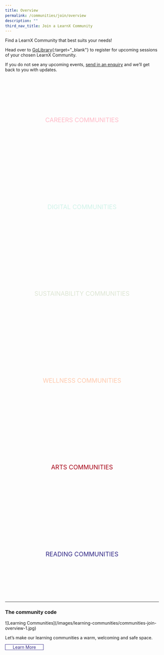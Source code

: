 ```yaml
---
title: Overview
permalink: /communities/join/overview
description: ""
third_nav_title: Join a LearnX Community
---
```

<style type="text/css">
/* Links */
.content a { color: #322987; }
.content a:focus,
.content a:hover { color: #28216c; }

/* Button Outline */
.bp-button { padding-left: 1.5rem; padding-right: 1.5rem; }
.bp-button.is-primary-outline { border: 1px solid #322987; color: #322987; background-color: transparent; text-decoration: none; }
.bp-button.is-primary-outline:focus,
.bp-button.is-primary-outline:hover { border: 1px solid #322987; color: #cff2e8; background-color: #322987; text-decoration: none; }

/* Responsive Iframe */
.responsive-iframe { position: absolute; top: 0; left: 0; bottom: 0; right: 0; width: 100%; height: 100%; }
.responsive-iframe-container { position: relative; overflow: hidden; width: 100%; }
.responsive-iframe-container.ratio-16by9 { padding-top: 56.25%; }
.responsive-iframe-container.ratio-4by3 { padding-top: 75%; }
.responsive-iframe-container.ratio-3by2 { padding-top: 66.66%; }
.responsive-iframe-container.ratio-1by1 { padding-top: 100%; }

/* Click Box */
.clickbox { display: block; position: relative; width: 100%; padding-bottom: 56.25%; background-color: transparent; }
.clickbox span { padding: .5rem; }
.clickbox a { position: absolute; display: flex; width: 100%; height: 100%; align-items: center; justify-content: center; font-size: 1.25rem; text-align: center; text-decoration: none; text-transform: uppercase; }
.clickbox a:focus,
.clickbox a:hover { text-decoration: none; }

/* Indigo Sky */
.clickbox.is-sky-indigo { background-color: #cff2e8; color: #322987; }
.clickbox.is-sky-indigo a { color: #322987; }
.clickbox.is-sky-indigo a:focus,
.clickbox.is-sky-indigo a:hover { background-color: #322987; color: #cff2e8; }

/* Pink Ruby */
.clickbox.is-pink-ruby { background-color: #ffbac7; color: #a60517; }
.clickbox.is-pink-ruby a { color: #a60517; }
.clickbox.is-pink-ruby a:focus,
.clickbox.is-pink-ruby a:hover { background-color: #a60517; color: #ffbac7; }

/* Mint Jade */
.clickbox.is-mint-jade { background-color: #dce5d3; color: #00b794; }
.clickbox.is-mint-jade a { color: #00b794; }
.clickbox.is-mint-jade a:focus,
.clickbox.is-mint-jade a:hover { background-color: #00b794; color: #dce5d3; }

/* Generic */
.clickbox.is-generic { background-color: #dce5d3; color: #322987; }
.clickbox.is-generic a { color: #322987; }
.clickbox.is-generic a:focus,
.clickbox.is-generic a:hover { background-color: #322987; color: #dce5d3; }

/* Digital */
.clickbox.is-digital { background-position: center; background-size: cover; background-image: url('/images/learning-communities/communities-cta-bg-digital-1.jpg'); color: #cff2e8; }
.clickbox.is-digital a { color: #cff2e8; }
.clickbox.is-digital a:focus,
.clickbox.is-digital a:hover { color: #fff; }

/* Careers */
.clickbox.is-careers { background-position: center; background-size: cover; background-image: url('/images/learning-communities/communities-cta-bg-careers-1.jpg'); color: #ffbac7; }
.clickbox.is-careers a { color: #ffbac7; }
.clickbox.is-careers a:focus,
.clickbox.is-careers a:hover { color: #fff; }

/* Sustainability */
.clickbox.is-sustainability { background-position: center; background-size: cover; background-image: url('/images/learning-communities/communities-cta-bg-sustainability-1.jpg'); color: #dce5d3; }
.clickbox.is-sustainability a { color: #dce5d3; }
.clickbox.is-sustainability a:focus,
.clickbox.is-sustainability a:hover { color: #fff; }

/* Wellness */
.clickbox.is-wellness { background-position: center; background-size: cover; background-image: url('/images/learning-communities/communities-cta-bg-wellness-1.jpg'); color: #ffc9ad; }
.clickbox.is-wellness a { color: #ffc9ad; }
.clickbox.is-wellness a:focus,
.clickbox.is-wellness a:hover { color: #fff; }

/* Arts */
.clickbox.is-arts { background-position: center; background-size: cover; background-image: url('/images/learning-communities/communities-cta-bg-arts-1.jpg'); color: #a60517; }
.clickbox.is-arts a { color: #a60517; }
.clickbox.is-arts a:focus,
.clickbox.is-arts a:hover { color: #850412; }

/* Reading */
.clickbox.is-reading { background-position: center; background-size: cover; background-image: url('/images/learning-communities/communities-cta-bg-reading-1.jpg'); color: #322987; }
.clickbox.is-reading a { color: #322987; }
.clickbox.is-reading a:focus,
.clickbox.is-reading a:hover { color: #28216c; }

/* Science */
.clickbox.is-science { background-position: center; background-size: cover; background-image: url('/images/learning-communities/communities-cta-bg-science-1.jpg'); color: #00b794; }
.clickbox.is-science a { color: #00b794; }
.clickbox.is-science a:focus,
.clickbox.is-science a:hover { color: #009276; }

/* Singapore */
.clickbox.is-singapore { background-position: center; background-size: cover; background-image: url('/images/learning-communities/communities-cta-bg-singapore-1.jpg'); color: #fe5828; }
.clickbox.is-singapore a { color: #fe5828; }
.clickbox.is-singapore a:focus,
.clickbox.is-singapore a:hover { color: #cb4620; }
</style>
Find a LearnX Community that best suits your needs!

Head over to [GoLibrary](https://go.gov.sg/lcsessions){:target="_blank"} to register for upcoming sessions of your chosen LearnX Community. 

If you do not see any upcoming events, [send in an enquiry](mailto:enquiry@nlb.gov.sg) and we’ll get back to you with updates.

<div class="row is-multiline margin--top--lg">
  <div class="col is-half">
    <div class="clickbox is-careers" style="">
      <a href="/communities/join/careers-communities">
        <span>Careers Communities</span>
      </a>
    </div>
  </div>
  <div class="col is-half">
    <div class="clickbox is-digital">
      <a href="/communities/join/digital-communities">
        <span>Digital Communities</span>
      </a>
    </div>
  </div>
</div>

<div class="row is-multiline">
  <div class="col is-half">
    <div class="clickbox is-sustainability">
      <a href="/communities/join/sustainability-communities">
        <span>Sustainability Communities</span>
      </a>
    </div>
  </div>
  <div class="col is-half">
    <div class="clickbox is-wellness">
      <a href="/communities/join/wellness-communities">
        <span>Wellness Communities</span>
      </a>
    </div>
  </div>
</div>

<div class="row is-multiline">
  <div class="col is-half">
    <div class="clickbox is-arts">
      <a href="/communities/join/arts-communities">
        <span>Arts Communities</span>
      </a>
    </div>
  </div>
  <div class="col is-half">
    <div class="clickbox is-reading">
      <a href="/communities/join/reading-communities">
        <span>Reading Communities</span>
      </a>
    </div>
  </div>
</div>

<!--<div class="row is-multiline">
  <div class="col is-half">
    <div class="clickbox is-science">
      <a href="#">
        <span>Science Communities</span>
      </a>
    </div>
  </div>
  <div class="col is-half">
    <div class="clickbox is-singapore">
      <a href="#">
        <span>Singapore Communities</span>
      </a>
    </div>
  </div>
</div>-->

---
<h3 class="margin--top--none margin--bottom--lg"><b>The community code</b></h3>
![Learning Communities](/images/learning-communities/communities-join-overview-1.jpg)

Let’s make our learning communities a warm, welcoming and safe space.

<a href="/images/learning-communities/4%20LEARNX-Community.jpg" class="bp-button is-primary-outline is-uppercase">Learn More</a>
